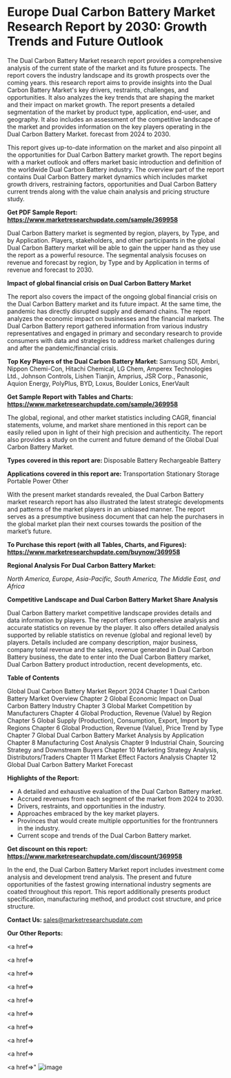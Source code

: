 # Europe Dual Carbon Battery Market Research Report by 2030: Growth Trends and Future Outlook

The Dual Carbon Battery Market research report provides a comprehensive analysis of the current state of the market and its future prospects. The report covers the industry landscape and its growth prospects over the coming years. this research report aims to provide insights into the Dual Carbon Battery Market's key drivers, restraints, challenges, and opportunities. It also analyzes the key trends that are shaping the market and their impact on market growth. The report presents a detailed segmentation of the market by product type, application, end-user, and geography. It also includes an assessment of the competitive landscape of the market and provides information on the key players operating in the Dual Carbon Battery Market. forecast from 2024 to 2030.

This report gives up-to-date information on the market and also pinpoint all the opportunities for Dual Carbon Battery market growth. The report begins with a market outlook and offers market basic introduction and definition of the worldwide Dual Carbon Battery industry. The overview part of the report contains Dual Carbon Battery market dynamics which includes market growth drivers, restraining factors, opportunities and Dual Carbon Battery current trends along with the value chain analysis and pricing structure study.

<strong><b>Get PDF Sample Report: <a href=https://www.marketresearchupdate.com/sample/369958>https://www.marketresearchupdate.com/sample/369958</a></b></strong>

Dual Carbon Battery market is segmented by region, players, by Type, and by Application. Players, stakeholders, and other participants in the global Dual Carbon Battery market will be able to gain the upper hand as they use the report as a powerful resource. The segmental analysis focuses on revenue and forecast by region, by Type and by Application in terms of revenue and forecast to 2030.

<strong><b>Impact of global financial crisis on Dual Carbon Battery Market</b></strong>

The report also covers the impact of the ongoing global financial crisis on the Dual Carbon Battery market and its future impact. At the same time, the pandemic has directly disrupted supply and demand chains. The report analyzes the economic impact on businesses and the financial markets. The Dual Carbon Battery report gathered information from various industry representatives and engaged in primary and secondary research to provide consumers with data and strategies to address market challenges during and after the pandemic/financial crisis.

<strong><b>Top Key Players of the Dual Carbon Battery Market:
</b></strong>Samsung SDI, Ambri, Nippon Chemi-Con, Hitachi Chemical, LG Chem, Amperex Technologies Ltd., Johnson Controls, Lishen Tianjin, Amprius, JSR Corp., Panasonic, Aquion Energy, PolyPlus, BYD, Loxus, Boulder Lonics, EnerVault<strong><b>
</b></strong>

<strong><b>Get Sample Report with Tables and Charts: <a href=https://www.marketresearchupdate.com/sample/369958>https://www.marketresearchupdate.com/sample/369958</a></b></strong>

The global, regional, and other market statistics including CAGR, financial statements, volume, and market share mentioned in this report can be easily relied upon in light of their high precision and authenticity. The report also provides a study on the current and future demand of the Global Dual Carbon Battery Market.

<strong><b>Types covered in this report are:
</b></strong>Disposable Battery
Rechargeable Battery<strong><b>
</b></strong>

<strong><b>Applications covered in this report are:
</b></strong>Transportation
Stationary Storage
Portable Power
Other<strong><b>
</b></strong>

With the present market standards revealed, the Dual Carbon Battery market research report has also illustrated the latest strategic developments and patterns of the market players in an unbiased manner. The report serves as a presumptive business document that can help the purchasers in the global market plan their next courses towards the position of the market’s future.

<strong><b>To Purchase this report (with all Tables, Charts, and Figures): <a href=https://www.marketresearchupdate.com/buynow/369958>https://www.marketresearchupdate.com/buynow/369958</a></b></strong>

<strong><b>Regional Analysis For Dual Carbon Battery Market:</b></strong>

<em><i>North America, Europe, Asia-Pacific, South America, The Middle East, and Africa</i></em>

<strong><b>Competitive Landscape and Dual Carbon Battery Market Share Analysis</b></strong>

Dual Carbon Battery market competitive landscape provides details and data information by players. The report offers comprehensive analysis and accurate statistics on revenue by the player. It also offers detailed analysis supported by reliable statistics on revenue (global and regional level) by players. Details included are company description, major business, company total revenue and the sales, revenue generated in Dual Carbon Battery business, the date to enter into the Dual Carbon Battery market, Dual Carbon Battery product introduction, recent developments, etc.

<strong><b>Table of Contents</b></strong>

Global Dual Carbon Battery Market Report 2024
Chapter 1 Dual Carbon Battery Market Overview
Chapter 2 Global Economic Impact on Dual Carbon Battery Industry
Chapter 3 Global Market Competition by Manufacturers
Chapter 4 Global Production, Revenue (Value) by Region
Chapter 5 Global Supply (Production), Consumption, Export, Import by Regions
Chapter 6 Global Production, Revenue (Value), Price Trend by Type
Chapter 7 Global Dual Carbon Battery Market Analysis by Application
Chapter 8 Manufacturing Cost Analysis
Chapter 9 Industrial Chain, Sourcing Strategy and Downstream Buyers
Chapter 10 Marketing Strategy Analysis, Distributors/Traders
Chapter 11 Market Effect Factors Analysis
Chapter 12 Global Dual Carbon Battery Market Forecast

<strong><b>Highlights of the Report:</b></strong>

- A detailed and exhaustive evaluation of the Dual Carbon Battery market.
- Accrued revenues from each segment of the market from 2024 to 2030.
- Drivers, restraints, and opportunities in the industry.
- Approaches embraced by the key market players.
- Provinces that would create multiple opportunities for the frontrunners in the industry.
- Current scope and trends of the Dual Carbon Battery market.

<strong><b>Get discount on this report: <a href=https://www.marketresearchupdate.com/discount/369958>https://www.marketresearchupdate.com/discount/369958</a></b></strong>

In the end, the Dual Carbon Battery Market report includes investment come analysis and development trend analysis. The present and future opportunities of the fastest growing international industry segments are coated throughout this report. This report additionally presents product specification, manufacturing method, and product cost structure, and price structure.

<strong><b>Contact Us:
</b></strong>sales@marketresearchupdate.com

<strong>Our Other Reports:</strong>

<a href=></a>

<a href=></a>

<a href=></a>

<a href=></a>

<a href=></a>

<a href=></a>

<a href=></a>

<a href=></a>

<a href=></a>

<a href=></a>"
![image](https://github.com/Gayatrikarjule/Market-Analysis-360/assets/97346546/5c219cca-6038-4fb5-8898-18b8b3dbc11b)

